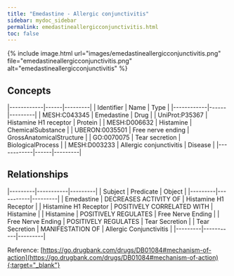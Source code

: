 ```yaml
---
title: "Emedastine - Allergic conjunctivitis"
sidebar: mydoc_sidebar
permalink: emedastineallergicconjunctivitis.html
toc: false 
---
```


{% include image.html url="images/emedastineallergicconjunctivitis.png" file="emedastineallergicconjunctivitis.png" alt="emedastineallergicconjunctivitis" %}

## Concepts

|------------|------|---------|
| Identifier | Name | Type    |
|------------|------|---------|
| MESH:C043345 | Emedastine | Drug |
| UniProt:P35367 | Histamine H1 receptor | Protein |
| MESH:D006632 | Histamine | ChemicalSubstance |
| UBERON:0035501 | Free nerve ending | GrossAnatomicalStructure |
| GO:0070075 | Tear secretion | BiologicalProcess |
| MESH:D003233 | Allergic conjunctivitis | Disease |
|------------|------|---------|

## Relationships

|---------|-----------|---------|
| Subject | Predicate | Object  |
|---------|-----------|---------|
| Emedastine | DECREASES ACTIVITY OF | Histamine H1 Receptor |
| Histamine H1 Receptor | POSITIVELY CORRELATED WITH | Histamine |
| Histamine | POSITIVELY REGULATES | Free Nerve Ending |
| Free Nerve Ending | POSITIVELY REGULATES | Tear Secretion |
| Tear Secretion | MANIFESTATION OF | Allergic Conjunctivitis |
|---------|-----------|---------|

Reference: [https://go.drugbank.com/drugs/DB01084#mechanism-of-action](https://go.drugbank.com/drugs/DB01084#mechanism-of-action){:target="_blank"}
